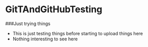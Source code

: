 # GitTAndGitHubTesting
###Just trying things

- This  is just testing things before starting to upload things here
- Nothing interesting to see here
